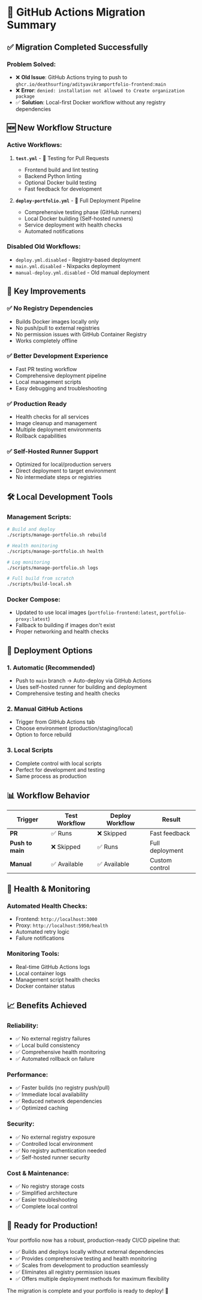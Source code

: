 # 🔄 GitHub Actions Migration Summary

## ✅ **Migration Completed Successfully**

### **Problem Solved:**
- ❌ **Old Issue**: GitHub Actions trying to push to `ghcr.io/deathsurfing/adityavikramportfolio-frontend:main`
- ❌ **Error**: `denied: installation not allowed to Create organization package`
- ✅ **Solution**: Local-first Docker workflow without any registry dependencies

## 🆕 **New Workflow Structure**

### **Active Workflows:**
1. **`test.yml`** - 🧪 Testing for Pull Requests
   - Frontend build and lint testing
   - Backend Python linting
   - Optional Docker build testing
   - Fast feedback for development

2. **`deploy-portfolio.yml`** - 🚀 Full Deployment Pipeline
   - Comprehensive testing phase (GitHub runners)
   - Local Docker building (Self-hosted runners)
   - Service deployment with health checks
   - Automated notifications

### **Disabled Old Workflows:**
- `deploy.yml.disabled` - Registry-based deployment
- `main.yml.disabled` - Nixpacks deployment  
- `manual-deploy.yml.disabled` - Old manual deployment

## 🎯 **Key Improvements**

### **✅ No Registry Dependencies**
- Builds Docker images locally only
- No push/pull to external registries
- No permission issues with GitHub Container Registry
- Works completely offline

### **✅ Better Development Experience**
- Fast PR testing workflow
- Comprehensive deployment pipeline
- Local management scripts
- Easy debugging and troubleshooting

### **✅ Production Ready**
- Health checks for all services
- Image cleanup and management
- Multiple deployment environments
- Rollback capabilities

### **✅ Self-Hosted Runner Support**
- Optimized for local/production servers
- Direct deployment to target environment
- No intermediate steps or registries

## 🛠️ **Local Development Tools**

### **Management Scripts:**
```bash
# Build and deploy
./scripts/manage-portfolio.sh rebuild

# Health monitoring
./scripts/manage-portfolio.sh health

# Log monitoring  
./scripts/manage-portfolio.sh logs

# Full build from scratch
./scripts/build-local.sh
```

### **Docker Compose:**
- Updated to use local images (`portfolio-frontend:latest`, `portfolio-proxy:latest`)
- Fallback to building if images don't exist
- Proper networking and health checks

## 🚀 **Deployment Options**

### **1. Automatic (Recommended)**
- Push to `main` branch → Auto-deploy via GitHub Actions
- Uses self-hosted runner for building and deployment
- Comprehensive testing and health checks

### **2. Manual GitHub Actions**
- Trigger from GitHub Actions tab
- Choose environment (production/staging/local)
- Option to force rebuild

### **3. Local Scripts**
- Complete control with local scripts
- Perfect for development and testing
- Same process as production

## 📊 **Workflow Behavior**

| Trigger | Test Workflow | Deploy Workflow | Result |
|---------|---------------|-----------------|--------|
| **PR** | ✅ Runs | ❌ Skipped | Fast feedback |
| **Push to main** | ❌ Skipped | ✅ Runs | Full deployment |  
| **Manual** | ✅ Available | ✅ Available | Custom control |

## 🏥 **Health & Monitoring**

### **Automated Health Checks:**
- Frontend: `http://localhost:3000`
- Proxy: `http://localhost:5950/health` 
- Automated retry logic
- Failure notifications

### **Monitoring Tools:**
- Real-time GitHub Actions logs
- Local container logs
- Management script health checks
- Docker container status

## 📈 **Benefits Achieved**

### **Reliability:**
- ✅ No external registry failures
- ✅ Local build consistency
- ✅ Comprehensive health monitoring
- ✅ Automated rollback on failure

### **Performance:**
- ✅ Faster builds (no registry push/pull)
- ✅ Immediate local availability
- ✅ Reduced network dependencies
- ✅ Optimized caching

### **Security:**
- ✅ No external registry exposure
- ✅ Controlled local environment
- ✅ No registry authentication needed
- ✅ Self-hosted runner security

### **Cost & Maintenance:**
- ✅ No registry storage costs
- ✅ Simplified architecture
- ✅ Easier troubleshooting
- ✅ Complete local control

## 🎉 **Ready for Production!**

Your portfolio now has a robust, production-ready CI/CD pipeline that:
- ✅ Builds and deploys locally without external dependencies
- ✅ Provides comprehensive testing and health monitoring  
- ✅ Scales from development to production seamlessly
- ✅ Eliminates all registry permission issues
- ✅ Offers multiple deployment methods for maximum flexibility

The migration is complete and your portfolio is ready to deploy! 🚀
